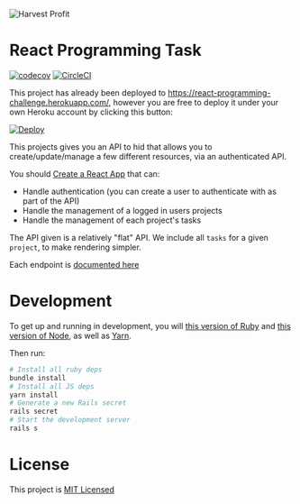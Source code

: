 ![Harvest Profit](https://www.harvestprofit.com/logo.png)

# React Programming Task
[![codecov](https://codecov.io/gh/HarvestProfit/react-programming-task/branch/master/graph/badge.svg)](https://codecov.io/gh/HarvestProfit/react-programming-task) [![CircleCI](https://circleci.com/gh/HarvestProfit/react-programming-task/tree/master.svg?style=svg)](https://circleci.com/gh/HarvestProfit/react-programming-task/tree/master)

This project has already been deployed to https://react-programming-challenge.herokuapp.com/, however you are free to deploy it under your own Heroku account by clicking this button:

[![Deploy](https://www.herokucdn.com/deploy/button.svg)](https://heroku.com/deploy)

This projects gives you an API to hid that allows you to create/update/manage a few different resources, via an authenticated API.

You should [Create a React App](https://github.com/facebook/create-react-app) that can:
- Handle authentication (you can create a user to authenticate with as part of the API)
- Handle the management of a logged in users projects
- Handle the management of each project's tasks

The API given is a relatively "flat" API. We include all `tasks` for a given `project`, to make rendering simpler.

Each endpoint is [documented here](https://documenter.getpostman.com/view/2582145/RWMEMTg7)

# Development

To get up and running in development, you will [this version of Ruby](./.ruby-version) and [this version of Node](./.node-version), as well as [Yarn](https://yarnpkg.com/en/).

Then run:
```bash
# Install all ruby deps
bundle install
# Install all JS deps
yarn install
# Generate a new Rails secret
rails secret
# Start the development server
rails s
```

# License
This project is [MIT Licensed](./LICENSE.md)

